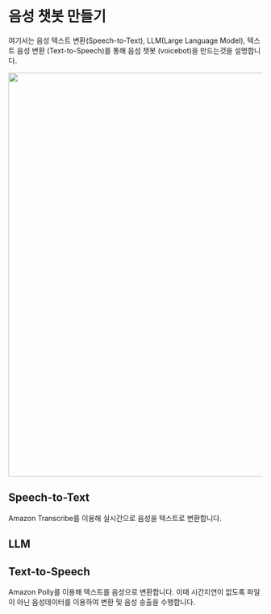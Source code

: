 # 음성 챗봇 만들기

여기서는 음성 텍스트 변환(Speech-to-Text), LLM(Large Language Model), 텍스트 음성 변환 (Text-to-Speech)를 통해 음섬 챗봇 (voicebot)을 만드는것을 설명합니다.

<img src="https://github.com/kyopark2014/llm-voicebot/assets/52392004/274954db-297c-4502-bf87-50d64e139a61" width="800">

## Speech-to-Text

Amazon Transcribe를 이용해 실시간으로 음성을 텍스트로 변환합니다.

## LLM

## Text-to-Speech

Amazon Polly를 이용해 텍스트를 음성으로 변환합니다. 이때 시간지연이 없도록 파일이 아닌 음성데이터를 이용하여 변환 및 음성 송출을 수행합니다. 
